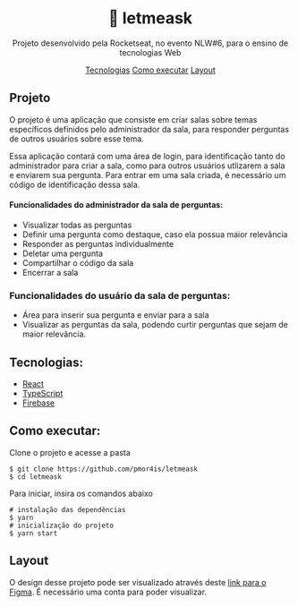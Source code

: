 <div align="center">

# :rocket: letmeask
Projeto desenvolvido pela Rocketseat, no evento NLW#6, para o ensino de tecnologias Web

[Tecnologias](#tecnologias)
[Como executar](#como-executar)
[Layout](#layout)

</div>

## Projeto
O projeto é uma aplicação que consiste em criar salas sobre temas específicos definidos pelo administrador da sala, para responder perguntas de outros usuários sobre esse tema. 

Essa aplicação contará com uma área de login, para identificação tanto do administrador para criar a sala, como para outros usuários utlizarem a sala e enviarem sua pergunta. Para entrar em uma sala criada, é necessário um código de identificação dessa sala. 

#### Funcionalidades do administrador da sala de perguntas:
* Visualizar todas as perguntas 
* Definir uma pergunta como destaque, caso ela possua maior relevância
* Responder as perguntas individualmente
* Deletar uma pergunta
* Compartilhar o código da sala
* Encerrar a sala

### Funcionalidades do usuário da sala de perguntas: 
* Área para inserir sua pergunta e enviar para a sala
* Visualizar as perguntas da sala, podendo curtir perguntas que sejam de maior relevância.


## Tecnologias: 
* [React](https://react.dev/)
* [TypeScript](https://firebase.google.com/?hl=pt-br)
* [Firebase](https://www.typescriptlang.org/)

## Como executar:
Clone o projeto e acesse a pasta
~~~ terminal
$ git clone https://github.com/pmor4is/letmeask
$ cd letmeask
~~~

Para iniciar, insira os comandos abaixo
~~~ terminal
# instalação das dependências
$ yarn
# inicialização do projeto
$ yarn start
~~~

## Layout 
O design desse projeto pode ser visualizado através deste [link para o Figma](https://www.figma.com/file/hNl3mDhH9Jz01yQ91QTHjl/Letmeask-(Community)?type=design&node-id=0-1&mode=design&t=mUpL9L6JYTG2W5z3-0). É necessário uma conta para poder visualizar.
